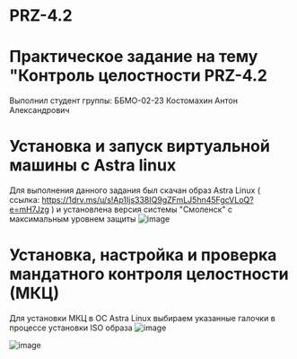 # PRZ-4.2
# Практическое задание на тему "Контроль целостности PRZ-4.2
Выполнил студент группы: ББМО-02-23 Костомахин Антон Александрович
# Установка и запуск виртуальной машины с Astra linux
Для выполнения данного задания был скачан образ Astra Linux ( ссылка: https://1drv.ms/u/s!Ap1Ijs338IQ9gZFmLJ5hn45FgcVLoQ?e=mH7Jzg ) и установлена версия системы "Смоленск" с максимальным уровнем защиты
![image](https://github.com/KOSTILET/PRZ-4.2/assets/64083435/fd4c6ac8-f695-45e1-b25c-938fce443faf)
# Установка, настройка и проверка мандатного контроля целостности (МКЦ)
Для установки МКЦ в ОС Astra Linux выбираем указанные галочки в процессе установки ISO образа
![image](https://github.com/KOSTILET/PRZ-4.2/assets/64083435/d3eb75bc-adae-4c8e-8533-75266e5f08e6)

![image](https://github.com/KOSTILET/PRZ-4.2/assets/64083435/7667451d-380b-4f05-abee-bd549967dcf4)
